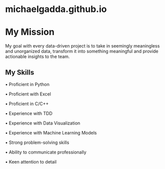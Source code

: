 # michaelgadda.github.io

# My Mission

My goal with every data-driven project is to take in seemingly meaningless and unorganized data, transform it into something meaningful and provide actionable insights to the team.

## My Skills
• Proficient in Python

• Proficient with Excel

• Proficient in C/C++

• Experience with TDD

• Experience with Data Visualization

• Experience with Machine Learning
Models

• Strong problem-solving skills

• Ability to communicate
professionally

• Keen attention to detail

